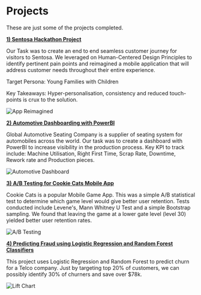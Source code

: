# Projects
These are just some of the projects completed. 

<b><a href="https://github.com/auri8en/Projects/tree/main/Sentosa%20Hackathon"> 1) Sentosa Hackathon Project </a></b>

Our Task was to create an end to end seamless customer journey for visitors to Sentosa. We leveraged on Human-Centered Design Principles to identify pertinent pain points and reimagined a mobile application that will address customer needs throughout their entire experience.

Target Persona: Young Families with Children 

Key Takeaways: Hyper-personalisation, consistency and reduced touch-points is crux to the solution.  

![App Reimagined](https://raw.githubusercontent.com/auri8en/Projects/9d4e8a2a4abb6bed205fa0f2be6265e9e900f17c/Sentosa%20Hackathon/High%20Fidelity%20Prototype.JPG)


<b><a href="https://github.com/auri8en/Projects/tree/main/Automotive"> 2) Automotive Dashboarding with PowerBI </a></b>

Global Automotive Seating Company is a supplier of seating system for automobiles across the world. Our task was to create a dashboard with PowerBI to increase visibility in the production process. Key KPI to track include: Machine Utilisation, Right First Time, Scrap Rate, Downtime, Rework rate and Production pieces. 

![Automotive Dashboard](https://raw.githubusercontent.com/auri8en/Projects/54e81348e188ec58b64bbffc00f06abecb1a9377/Automotive/KPI.JPG)

<b><a href="https://github.com/auri8en/Projects/tree/main/Cookie%20Cats"> 3) A/B Testing for Cookie Cats Mobile App </a></b>

Cookie Cats is a popular Mobile Game App. This was a simple A/B statistical test to determine which game level would give better user retention. Tests conducted include Levene's, Mann Whitney U Test and a simple Bootstrap sampling. We found that leaving the game at a lower gate level (level 30) yielded better user retention rates. 

![A/B Testing](https://github.com/auri8en/Projects/blob/main/Cookie%20Cats/Bootstrap%20Sampling.JPG)

<b><a href="https://github.com/auri8en/Projects/tree/main/Teleco"> 4) Predicting Fraud using Logistic Regression and Random Forest Classifiers </a></b>

This project uses Logistic Regression and Random Forest to predict churn for a Telco company. Just by targeting top 20% of customers, we can possibly identify 30% of churners and save over $78k. 

![Lift Chart](https://github.com/auri8en/Projects/blob/main/Teleco/Lift%20Chart.PNG)
